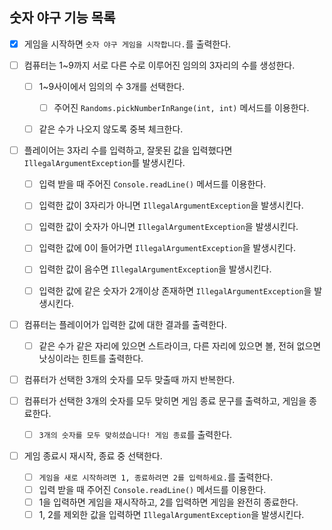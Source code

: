 ## 숫자 야구 기능 목록

- [x] 게임을 시작하면 ```숫자 야구 게임을 시작합니다.```를 출력한다.
  

- [ ] 컴퓨터는 1~9까지 서로 다른 수로 이루어진 임의의 3자리의 수를 생성한다.
  - [ ] 1~9사이에서 임의의 수 3개를 선택한다.
    - [ ] 주어진 ```Randoms.pickNumberInRange(int, int)``` 메서드를 이용한다.
  - [ ] 같은 수가 나오지 않도록 중복 체크한다.
  

- [ ] 플레이어는 3자리 수를 입력하고, 잘못된 값을 입력했다면 ```IllegalArgumentException```를 발생시킨다.
  - [ ] 입력 받을 때 주어진 ```Console.readLine()``` 메서드를 이용한다.
  - [ ] 입력한 값이 3자리가 아니면 ```IllegalArgumentException```을 발생시킨다.
  - [ ] 입력한 값이 숫자가 아니면 ```IllegalArgumentException```을 발생시킨다.
  - [ ] 입력한 값에 0이 들어가면 ```IllegalArgumentException```을 발생시킨다.
  - [ ] 입력한 값이 음수면 ```IllegalArgumentException```을 발생시킨다.
  - [ ] 입력한 값에 같은 숫자가 2개이상 존재하면 ```IllegalArgumentException```을 발생시킨다.
    

- [ ] 컴퓨터는 플레이어가 입력한 값에 대한 결과를 출력한다.
  - [ ] 같은 수가 같은 자리에 있으면 스트라이크, 다른 자리에 있으면 볼, 전혀 없으면 낫싱이라는 힌트를 출력한다.


- [ ] 컴퓨터가 선택한 3개의 숫자를 모두 맞출때 까지 반복한다.


- [ ] 컴퓨터가 선택한 3개의 숫자를 모두 맞히면 게임 종료 문구를 출력하고, 게임을 종료한다.
  - [ ] ```3개의 숫자를 모두 맞히셨습니다! 게임 종료```를 출력한다.


- [ ] 게임 종료시 재시작, 종료 중 선택한다.
  - [ ] ```게임을 새로 시작하려면 1, 종료하려면 2를 입력하세요.```를 출력한다.
  - [ ] 입력 받을 때 주어진 ```Console.readLine()``` 메서드를 이용한다.
  - [ ] 1을 입력하면 게임을 재시작하고, 2를 입력하면 게임을 완전히 종료한다.
  - [ ] 1, 2를 제외한 값을 입력하면 ```IllegalArgumentException```을 발생시킨다.
